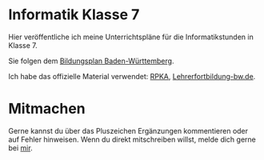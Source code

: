 # Informatik Klasse 7

Hier veröffentliche ich meine Unterrichtspläne für die Informatikstunden in Klasse 7.

Sie folgen dem [Bildungsplan Baden-Württemberg](http://www.bildungsplaene-bw.de/,Lde/Startseite/BP2016BW_ALLG/BP2016BW_ALLG_SEK1_INF7).

Ich habe das offizielle Material verwendet: [RPKA](https://moodle.rpka.ka.schule-bw.de/moodle/course/view.php?id=249), [Lehrerfortbildung-bw.de](https://lehrerfortbildung-bw.de/u_matnatech/informatik/gym/bp2016/fb1/).

# Mitmachen
Gerne kannst du über das Pluszeichen Ergänzungen kommentieren oder auf Fehler hinweisen. Wenn du direkt mitschreiben willst, melde dich gerne bei [mir](https://xcosx.github.io/pages/kontakt.html).
